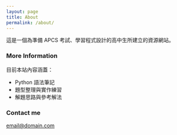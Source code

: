 ```yaml
---
layout: page
title: About
permalink: /about/
---
```


這是一個為準備 APCS 考試、學習程式設計的高中生所建立的資源網站。

### More Information

目前本站內容涵蓋：
- Python 語法筆記
- 題型整理與實作練習
- 解題思路與參考解法

### Contact me

[email@domain.com](mailto:email@domain.com)
